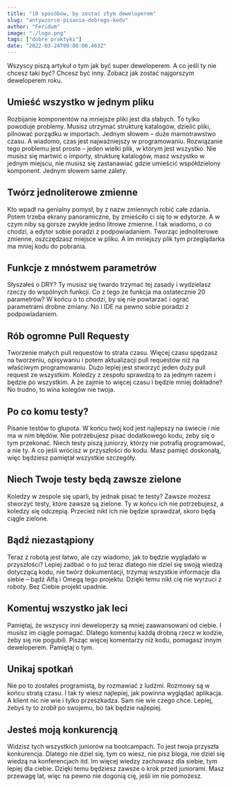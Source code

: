 ```yaml
---
title: "10 sposóbów, by zostać złym deweloperem"
slug: "antywzorce-pisania-dobrego-kodu"
author: "Feridum"
image: "./logo.png"
tags: ["dobre praktyki"]
date: "2022-03-24T09:00:00.463Z"
---
```


Wszyscy piszą artykuł o tym jak być super deweloperem. A co jeśli ty nie chcesz taki być? Chcesz być inny. Zobacz jak zostać najgorszym deweloperem roku.

<!--more-->

## Umieść wszystko w jednym pliku
Rozbijanie komponentów na mniejsze pliki jest dla słabych. To tylko powoduje problemy. Musisz utrzymać strukturę katalogów, dzielić pliki, pilnować porządku w importach. Jednym słowem – duże marnotrawstwo czasu. A wiadomo, czas jest najważniejszy w programowaniu. Rozwiązanie tego problemu jest proste – jeden wielki plik, w którym jest wszystko. Nie musisz się martwić o importy, strukturę katalogów, masz wszystko w jednym miejscu, nie musisz się zastanawiać gdzie umieścić współdzielony komponent. Jednym słowem same zalety.


## Twórz jednoliterowe zmienne 
Kto wpadł na genialny pomysł, by z nazw zmiennych robić całe zdania. Potem trzeba ekrany panoramiczne, by zmieściło ci się to w edytorze. A w czym niby są gorsze zwykłe jedno litrowe zmienne. I tak wiadomo, o co chodzi, a edytor sobie poradzi z podpowiadaniem. Tworząc jednoliterowe zmienne, oszczędzasz miejsce w pliku. A im mniejszy plik tym przeglądarka ma mniej kodu do pobrania.


## Funkcje z mnóstwem parametrów 

Słyszałeś o DRY? Ty musisz się  twardo trzymać tej zasady i wydzielasz rzeczy do wspólnych funkcji. Co z tego że funkcja ma ostatecznie 20 parametrów? W końcu o to chodzi, by się nie powtarzać i ograć parametrami drobne zmiany. No i IDE na pewno sobie poradzi z podpowiadaniem.



## Rób ogromne Pull Requesty

Tworzenie małych pull requestów to strata czasu. Więcej czasu spędzasz na tworzeniu, opisywaniu i potem aktualizacji pull requestów niż na właściwym programowaniu. Dużo lepiej jest stworzyć jeden duży pull request ze wszystkim. Koledzy z zespołu sprawdzą to za jednym razem i będzie po wszystkim. A że zajmie to więcej czasu i będzie mniej dokładne? No trudno, to wina kolegów nie twoja.


## Po co komu testy?
Pisanie testów to głupota. W końcu twój kod jest najlepszy na świecie i nie ma w nim błędów. Nie potrzebujesz pisać dodatkowego kodu, żeby się o tym przekonać. Niech testy piszą juniorzy, którzy nie potrafią programować, a nie ty. A co jeśli wrócisz w przyszłości do kodu. Masz pamięć doskonałą, więc będziesz pamiętał wszystkie szczegóły.

## Niech Twoje testy będą zawsze zielone
Koledzy w zespole się uparli, by jednak pisać te testy? Zawsze możesz stworzyć testy, które zawsze są zielone. Ty w końcu ich nie potrzebujesz, a koledzy się odczepią. Przecież nikt ich nie będzie sprawdzał, skoro będą ciągle zielone.


## Bądź niezastąpiony 

Teraz z robotą jest łatwo, ale czy wiadomo, jak to będzie wyglądało w przyszłości? Lepiej zadbać o to już teraz dlatego nie dziel się swoją wiedzą dotyczącą kodu, nie twórz dokumentacji, trzymaj wszystkie informacje dla siebie – bądź Alfą i Omegą tego projektu. Dzięki temu nikt cię nie wyrzuci z roboty. Bez Ciebie projekt upadnie.


## Komentuj wszystko jak leci

Pamiętaj, że wszyscy inni deweloperzy są mniej zaawansowani od ciebie. I musisz im ciągle pomagać. Dlatego komentuj każdą drobną rzecz w kodzie, żeby się nie pogubili. Pisząc więcej komentarzy niż kodu, pomagasz innym deweloperem. Pamiętaj o tym.


## Unikaj spotkań
Nie po to zostałeś programistą, by rozmawiać z ludźmi. Rozmowy są w końcu stratą czasu. I tak ty wiesz najlepiej, jak powinna wyglądać aplikacja. A klient nic nie wie i tylko przeszkadza. Sam nie wie czego chce. Lepiej, żebyś ty to zrobił po swojemu, bo tak będzie najlepiej.


## Jesteś moją konkurencją

Widzisz tych wszystkich juniorów na bootcampach. To jest twoja przyszła konkurencja. Dlatego nie dziel się, tym co wiesz, nie pisz bloga, nie dziel się wiedzą na konferencjach itd. Im więcej wiedzy zachowasz dla siebie, tym lepiej dla ciebie. Dzięki temu będziesz zawsze o krok przed juniorami. Masz przewagę lat, więc na pewno nie dogonią cię, jeśli im nie pomożesz.
